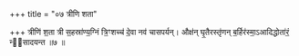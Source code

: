 +++
title = "०७ त्रीणि शता"

+++
त्रीणि॑ श॒ता त्री स॒हस्रा॑ण्य॒ग्निं त्रि॒ꣳशच्च॑ दे॒वा नव॑ चासपर्यन्। औक्ष॑न् घृ॒तैरस्तृ॑णन् ब॒र्हिर॑स्मा॒ऽआदिद्धोता॑रं॒ न्य᳖सादयन्त ॥७ ॥